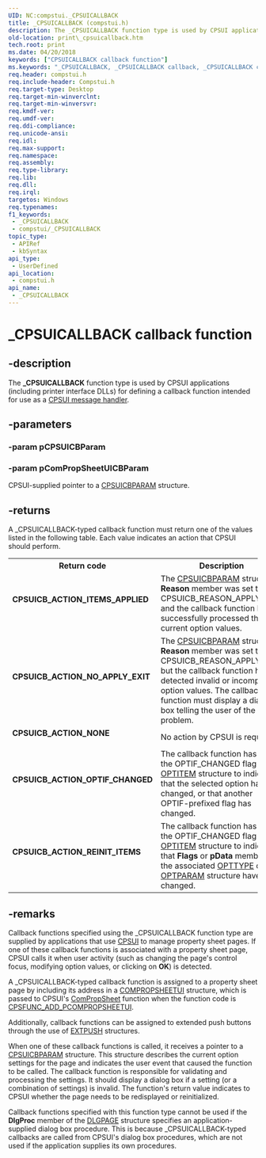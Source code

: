 ```yaml
---
UID: NC:compstui._CPSUICALLBACK
title: _CPSUICALLBACK (compstui.h)
description: The _CPSUICALLBACK function type is used by CPSUI applications (including printer interface DLLs) for defining a callback function intended for use as a CPSUI message handler.
old-location: print\_cpsuicallback.htm
tech.root: print
ms.date: 04/20/2018
keywords: ["CPSUICALLBACK callback function"]
ms.keywords: "_CPSUICALLBACK, _CPSUICALLBACK callback, _CPSUICALLBACK callback function [Print Devices], compstui/_CPSUICALLBACK, cpsuifnc_a5a532ac-20be-43d5-a9fb-40b918f44d51.xml, print._cpsuicallback"
req.header: compstui.h
req.include-header: Compstui.h
req.target-type: Desktop
req.target-min-winverclnt: 
req.target-min-winversvr: 
req.kmdf-ver: 
req.umdf-ver: 
req.ddi-compliance: 
req.unicode-ansi: 
req.idl: 
req.max-support: 
req.namespace: 
req.assembly: 
req.type-library: 
req.lib: 
req.dll: 
req.irql: 
targetos: Windows
req.typenames: 
f1_keywords:
 - _CPSUICALLBACK
 - compstui/_CPSUICALLBACK
topic_type:
 - APIRef
 - kbSyntax
api_type:
 - UserDefined
api_location:
 - compstui.h
api_name:
 - _CPSUICALLBACK
---
```


# _CPSUICALLBACK callback function


## -description

The <b>_CPSUICALLBACK</b> function type is used by CPSUI applications (including printer interface DLLs) for defining a callback function intended for use as a <a href="/windows-hardware/drivers/print/cpsui-message-handler">CPSUI message handler</a>.

## -parameters

### -param pCPSUICBParam

### -param pComPropSheetUICBParam

CPSUI-supplied pointer to a <a href="/windows-hardware/drivers/ddi/compstui/ns-compstui-_cpsuicbparam">CPSUICBPARAM</a> structure.

## -returns

A _CPSUICALLBACK-typed callback function must return one of the values listed in the following table. Each value indicates an action that CPSUI should perform.

<table>
<tr>
<th>Return code</th>
<th>Description</th>
</tr>
<tr>
<td width="40%">
<dl>
<dt><b>CPSUICB_ACTION_ITEMS_APPLIED</b></dt>
</dl>
</td>
<td width="60%">
The <a href="/windows-hardware/drivers/ddi/compstui/ns-compstui-_cpsuicbparam">CPSUICBPARAM</a> structure's <b>Reason</b> member was set to CPSUICB_REASON_APPLYNOW, and the callback function has successfully processed the current option values.

</td>
</tr>
<tr>
<td width="40%">
<dl>
<dt><b>CPSUICB_ACTION_NO_APPLY_EXIT</b></dt>
</dl>
</td>
<td width="60%">
The <a href="/windows-hardware/drivers/ddi/compstui/ns-compstui-_cpsuicbparam">CPSUICBPARAM</a> structure's <b>Reason</b> member was set to CPSUICB_REASON_APPLYNOW, but the callback function has detected invalid or incompatible option values. The callback function must display a dialog box telling the user of the problem.

</td>
</tr>
<tr>
<td width="40%">
<dl>
<dt><b>CPSUICB_ACTION_NONE</b></dt>
</dl>
</td>
<td width="60%">
No action by CPSUI is required.

</td>
</tr>
<tr>
<td width="40%">
<dl>
<dt><b>CPSUICB_ACTION_OPTIF_CHANGED</b></dt>
</dl>
</td>
<td width="60%">
The callback function has set the OPTIF_CHANGED flag in an <a href="/windows-hardware/drivers/ddi/compstui/ns-compstui-_optitem">OPTITEM</a> structure to indicate that the selected option has changed, or that another OPTIF-prefixed flag has changed.

</td>
</tr>
<tr>
<td width="40%">
<dl>
<dt><b>CPSUICB_ACTION_REINIT_ITEMS</b></dt>
</dl>
</td>
<td width="60%">
The callback function has set the OPTIF_CHANGED flag in an <a href="/windows-hardware/drivers/ddi/compstui/ns-compstui-_optitem">OPTITEM</a> structure to indicate that <b>Flags</b> or <b>pData</b> members of the associated <a href="/windows-hardware/drivers/ddi/compstui/ns-compstui-_opttype">OPTTYPE</a> or <a href="/windows-hardware/drivers/ddi/compstui/ns-compstui-_optparam">OPTPARAM</a> structure have changed.

</td>
</tr>
</table>

## -remarks

Callback functions specified using the _CPSUICALLBACK function type are supplied by applications that use <a href="/windows-hardware/drivers/print/common-property-sheet-user-interface">CPSUI</a> to manage property sheet pages. If one of these callback functions is associated with a property sheet page, CPSUI calls it when user activity (such as changing the page's control focus, modifying option values, or clicking on <b>OK</b>) is detected.

A _CPSUICALLBACK-typed callback function is assigned to a property sheet page by including its address in a <a href="/windows-hardware/drivers/ddi/compstui/ns-compstui-_compropsheetui">COMPROPSHEETUI</a> structure, which is passed to CPSUI's <a href="/windows-hardware/drivers/ddi/compstui/nc-compstui-pfncompropsheet">ComPropSheet</a> function when the function code is <a href="/previous-versions/ff546388(v=vs.85)">CPSFUNC_ADD_PCOMPROPSHEETUI</a>.

Additionally, callback functions can be assigned to extended push buttons through the use of <a href="/windows-hardware/drivers/ddi/compstui/ns-compstui-_extpush">EXTPUSH</a> structures.

When one of these callback functions is called, it receives a pointer to a <a href="/windows-hardware/drivers/ddi/compstui/ns-compstui-_cpsuicbparam">CPSUICBPARAM</a> structure. This structure describes the current option settings for the page and indicates the user event that caused the function to be called. The callback function is responsible for validating and processing the settings. It should display a dialog box if a setting (or a combination of settings) is invalid. The function's return value indicates to CPSUI whether the page needs to be redisplayed or reinitialized.

Callback functions specified with this function type cannot be used if the <b>DlgProc</b> member of the <a href="/windows-hardware/drivers/ddi/compstui/ns-compstui-_dlgpage">DLGPAGE</a> structure specifies an application-supplied dialog box procedure. This is because _CPSUICALLBACK-typed callbacks are called from CPSUI's dialog box procedures, which are not used if the application supplies its own procedures.
